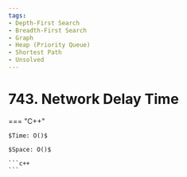 ```yaml
---
tags:
- Depth-First Search
- Breadth-First Search
- Graph
- Heap (Priority Queue)
- Shortest Path
- Unsolved
---
```



# 743. Network Delay Time

=== "C++"

    $Time: O()$

    $Space: O()$

    ```c++
    ```